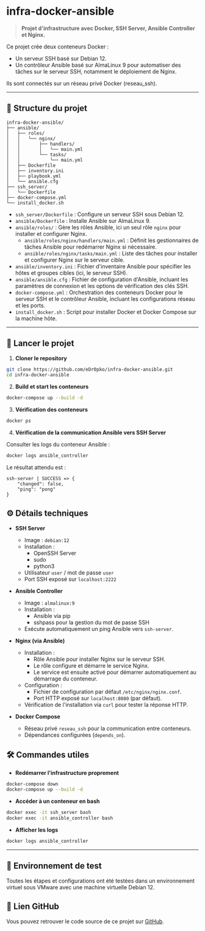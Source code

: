 # infra-docker-ansible

> **Projet d'infrastructure avec Docker, SSH Server, Ansible Controller et Nginx.**

Ce projet crée deux conteneurs Docker :
- Un serveur SSH basé sur Debian 12.
- Un contrôleur Ansible basé sur AlmaLinux 9 pour automatiser des tâches sur le serveur SSH, notamment le déploiement de Nginx.

Ils sont connectés sur un réseau privé Docker (reseau_ssh).

---

## 📂 Structure du projet

```
infra-docker-ansible/
├── ansible/
│   ├── roles/
│   │   └── nginx/
│   │       ├── handlers/
│   │       │   └── main.yml
│   │       └── tasks/
│   │           └── main.yml
│   ├── Dockerfile
│   ├── inventory.ini
│   ├── playbook.yml
│   └── ansible.cfg
├── ssh_server/
│   └── Dockerfile
├── docker-compose.yml
└── install_docker.sh

```

- `ssh_server/Dockerfile` : Configure un serveur SSH sous Debian 12.
- `ansible/Dockerfile` : Installe Ansible sur AlmaLinux 9.
- `ansible/roles/` : Gère les rôles Ansible, ici un seul rôle `nginx` pour installer et configurer Nginx.
  - `ansible/roles/nginx/handlers/main.yml` : Définit les gestionnaires de tâches Ansible pour redémarrer Nginx si nécessaire.
  - `ansible/roles/nginx/tasks/main.yml` : Liste des tâches pour installer et configurer Nginx sur le serveur cible.
- `ansible/inventory.ini` : Fichier d'inventaire Ansible pour spécifier les hôtes et groupes cibles (ici, le serveur SSH).
- `ansible/ansible.cfg` : Fichier de configuration d'Ansible, incluant les paramètres de connexion et les options de vérification des clés SSH.
- `docker-compose.yml` : Orchestration des conteneurs Docker pour le serveur SSH et le contrôleur Ansible, incluant les configurations réseau et les ports.
- `install_docker.sh` : Script pour installer Docker et Docker Compose sur la machine hôte.


---

## 🚀 Lancer le projet

1. **Cloner le repository**

```bash
git clone https://github.com/eDr0pko/infra-docker-ansible.git
cd infra-docker-ansible
```

2. **Build et start les conteneurs**

```bash
docker-compose up --build -d
```

3. **Vérification des conteneurs**

```bash
docker ps
```

4. **Vérification de la communication Ansible vers SSH Server**

Consulter les logs du conteneur Ansible :

```bash
docker logs ansible_controller
```

Le résultat attendu est :

```
ssh-server | SUCCESS => {
    "changed": false,
    "ping": "pong"
}
```

## ⚙️ Détails techniques

- **SSH Server**
  - Image : `debian:12`
  - Installation :
    - OpenSSH Server
    - sudo
    - python3
  - Utilisateur `user` / mot de passe `user`
  - Port SSH exposé sur `localhost:2222`

- **Ansible Controller**
  - Image : `almalinux:9`
  - Installation :
    - Ansible via pip
    - sshpass pour la gestion du mot de passe SSH
  - Exécute automatiquement un ping Ansible vers `ssh-server`.

- **Nginx (via Ansible)**
  - Installation :
    - Rôle Ansible pour installer Nginx sur le serveur SSH.
    - Le rôle configure et démarre le service Nginx.
    - Le service est ensuite activé pour démarrer automatiquement au démarrage du conteneur.
  - Configuration :
    - Fichier de configuration par défaut `/etc/nginx/nginx.conf`.
    - Port HTTP exposé sur `localhost:8080` (par défaut).
  - Vérification de l'installation via `curl` pour tester la réponse HTTP.

- **Docker Compose**
  - Réseau privé `reseau_ssh` pour la communication entre conteneurs.
  - Dépendances configurées (`depends_on`).


## 🛠️ Commandes utiles

- **Redémarrer l'infrastructure proprement**

```bash
docker-compose down
docker-compose up --build -d
```

- **Accéder à un conteneur en bash**

```bash
docker exec -it ssh_server bash
docker exec -it ansible_controller bash
```

- **Afficher les logs**

```bash
docker logs ansible_controller
```

---

## 🧪 Environnement de test

Toutes les étapes et configurations ont été testées dans un environnement virtuel sous VMware avec une machine virtuelle Debian 12.

## 📂 Lien GitHub

Vous pouvez retrouver le code source de ce projet sur [GitHub](https://github.com/eDr0pko/infra-docker-ansible).
